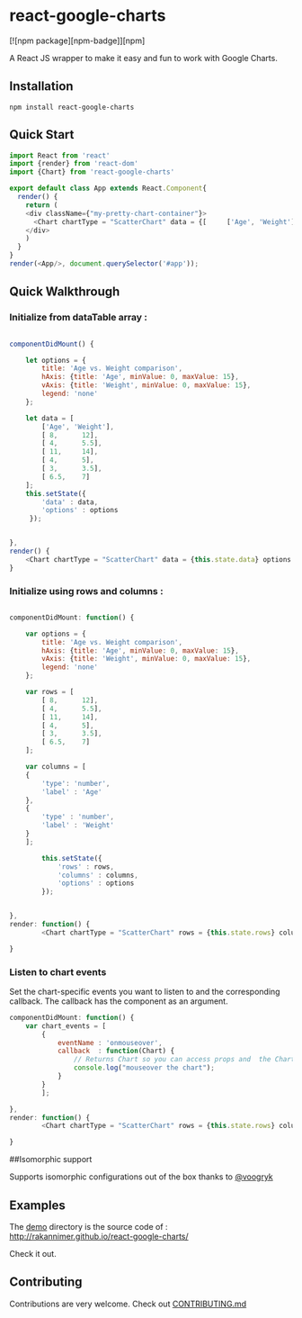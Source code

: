 # react-google-charts

[![npm package][npm-badge]][npm]


A React JS wrapper to make it easy and fun to work with Google Charts.


## Installation

```
npm install react-google-charts
```


## Quick Start

```javascript
import React from 'react'
import {render} from 'react-dom'
import {Chart} from 'react-google-charts'

export default class App extends React.Component{
  render() {
    return (
    <div className={"my-pretty-chart-container"}>
      <Chart chartType = "ScatterChart" data = {[     ['Age', 'Weight'], [ 8,      12], [ 4,      5.5]]} options = {{}} graph_id = "ScatterChart"  width={"100%"} height={"400px"}  legend_toggle={true} />
    </div>
    )
  }
}
render(<App/>, document.querySelector('#app'));
```

## Quick Walkthrough

### Initialize from dataTable array : 

```javascript

componentDidMount() {

    let options = {
        title: 'Age vs. Weight comparison',
        hAxis: {title: 'Age', minValue: 0, maxValue: 15},
        vAxis: {title: 'Weight', minValue: 0, maxValue: 15},
        legend: 'none'
    };

    let data = [
       	['Age', 'Weight'],
       	[ 8,      12],
       	[ 4,      5.5],
       	[ 11,     14],
       	[ 4,      5],
       	[ 3,      3.5],
       	[ 6.5,    7]
    ];
    this.setState({
       	'data' : data,
       	'options' : options
     });


},
render() {
    <Chart chartType = "ScatterChart" data = {this.state.data} options = {this.state.options} graph_id = "ScatterChart"  width={"100%"} height={"400px"}  legend_toggle={true} />
}
```

### Initialize using rows and columns : 

```javascript

componentDidMount: function() {

    var options = {
       	title: 'Age vs. Weight comparison',
        hAxis: {title: 'Age', minValue: 0, maxValue: 15},
        vAxis: {title: 'Weight', minValue: 0, maxValue: 15},
        legend: 'none'
    };

    var rows = [
       	[ 8,      12],
       	[ 4,      5.5],
       	[ 11,     14],
       	[ 4,      5],
       	[ 3,      3.5],
       	[ 6.5,    7]
    ];

    var columns = [
	{
		'type': 'number',
		'label' : 'Age'
	}, 
	{
		'type' : 'number',
		'label' : 'Weight'
	}
	];

      	this.setState({
            'rows' : rows,
            'columns' : columns,
            'options' : options
        });


},
render: function() {
        <Chart chartType = "ScatterChart" rows = {this.state.rows} columns = {this.state.columns} options = {this.state.options} graph_id = "ScatterChart"  width={"100%"} height={"400px"}  legend_toggle={true} />

}
```

### Listen to chart events

Set the chart-specific events you want to listen to and the corresponding callback.
The callback has the component as an argument.

```javascript
componentDidMount: function() {
	var chart_events = [
        {
       	    eventName : 'onmouseover',
            callback  : function(Chart) { 
                // Returns Chart so you can access props and  the ChartWrapper object from chart.wrapper
                console.log("mouseover the chart"); 
            }
        }
        ];

},
render: function() {
        <Chart chartType = "ScatterChart" rows = {this.state.rows} columns = {this.state.columns} options = {this.state.options} graph_id = "ScatterChart"  width={"100%"} height={"400px"} chartEvents = {chart_events} />

}
```

##Isomorphic support

Supports isomorphic configurations out of the box thanks to [@voogryk](https://github.com/voogryk)

## Examples

The [demo](demo) directory is the source code of : http://rakannimer.github.io/react-google-charts/

Check it out.


## Contributing

Contributions are very welcome. Check out [CONTRIBUTING.md](CONTRIBUTING.md)



